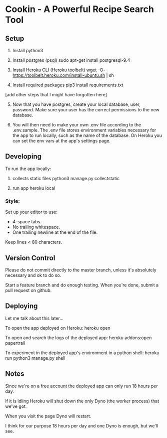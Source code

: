 # Cookin - A Powerful Recipe Search Tool

## Setup

1. Install python3

2. Install postgres (psql)
        sudo apt-get install postgresql-9.4

3. Install Heroku CLI (Heroku toolbelt)
        wget -O- https://toolbelt.heroku.com/install-ubuntu.sh | sh

4. Install required packages
        pip3 install requirements.txt

[add other steps that I might have forgotten here]

5. Now that you have postgres, create your local database, user, password. Make sure your user has the correct permissions to the new database.

6. You will then need to make your own .env file according to the .env.sample.
The .env file stores environment variables necessary for the app to run locally, such as the name of the database.
On Heroku you can set the env vars at the app's settings page.


## Developing

To run the app locally:

1. collects static files
        python3 manage.py collectstatic

2. run app
        heroku local


### Style:

Set up your editor to use:

- 4-space tabs.
- No trailing whitespace.
- One trailing newline at the end of the file.

Keep lines < 80 characters.


## Version Control

Please do not commit directly to the master branch, unless it's absolutely necessary and ok to do so.

Start a feature branch and do enough testing. When you're done, submit a pull request on github.


## Deploying

Let me talk about this later...

To open the app deployed on Heroku:
        heroku open

To open and search the logs of the deployed app:
    heroku addons:open papertrail

To experiment in the deployed app's environment in a python shell:
    heroku run python3 manage.py shell


## Notes

Since we're on a free account the deployed app can only run 18 hours per day.

If it is idling Heroku will shut down the only Dyno (the worker process) that we've got.

When you visit the page Dyno will restart.

I think for our purpose 18 hours per day and one Dyno is enough, but we'll see.

